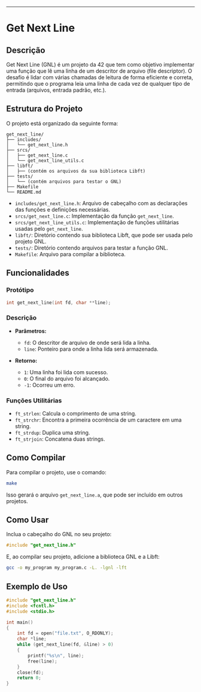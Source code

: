 
---

# Get Next Line

## Descrição

Get Next Line (GNL) é um projeto da 42 que tem como objetivo implementar uma função que lê uma linha de um descritor de arquivo (file descriptor). O desafio é lidar com várias chamadas de leitura de forma eficiente e correta, permitindo que o programa leia uma linha de cada vez de qualquer tipo de entrada (arquivos, entrada padrão, etc.).

## Estrutura do Projeto

O projeto está organizado da seguinte forma:

```
get_next_line/
├── includes/
│   └── get_next_line.h
├── srcs/
│   ├── get_next_line.c
│   └── get_next_line_utils.c
├── libft/
│   ├── (contém os arquivos da sua biblioteca Libft)
├── tests/
│   └── (contém arquivos para testar o GNL)
├── Makefile
└── README.md
```

- `includes/get_next_line.h`: Arquivo de cabeçalho com as declarações das funções e definições necessárias.
- `srcs/get_next_line.c`: Implementação da função `get_next_line`.
- `srcs/get_next_line_utils.c`: Implementação de funções utilitárias usadas pelo `get_next_line`.
- `libft/`: Diretório contendo sua biblioteca Libft, que pode ser usada pelo projeto GNL.
- `tests/`: Diretório contendo arquivos para testar a função GNL.
- `Makefile`: Arquivo para compilar a biblioteca.

## Funcionalidades

### Protótipo

```c
int get_next_line(int fd, char **line);
```

### Descrição

- **Parâmetros:**
  - `fd`: O descritor de arquivo de onde será lida a linha.
  - `line`: Ponteiro para onde a linha lida será armazenada.

- **Retorno:**
  - `1`: Uma linha foi lida com sucesso.
  - `0`: O final do arquivo foi alcançado.
  - `-1`: Ocorreu um erro.

### Funções Utilitárias

- `ft_strlen`: Calcula o comprimento de uma string.
- `ft_strchr`: Encontra a primeira ocorrência de um caractere em uma string.
- `ft_strdup`: Duplica uma string.
- `ft_strjoin`: Concatena duas strings.

## Como Compilar

Para compilar o projeto, use o comando:

```bash
make
```

Isso gerará o arquivo `get_next_line.a`, que pode ser incluído em outros projetos.

## Como Usar

Inclua o cabeçalho do GNL no seu projeto:

```c
#include "get_next_line.h"
```

E, ao compilar seu projeto, adicione a biblioteca GNL e a Libft:

```bash
gcc -o my_program my_program.c -L. -lgnl -lft
```

## Exemplo de Uso

```c
#include "get_next_line.h"
#include <fcntl.h>
#include <stdio.h>

int main()
{
    int fd = open("file.txt", O_RDONLY);
    char *line;
    while (get_next_line(fd, &line) > 0)
    {
        printf("%s\n", line);
        free(line);
    }
    close(fd);
    return 0;
}
```
